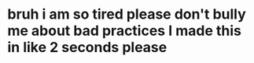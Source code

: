 # bruh i am so tired please don't bully me about bad practices I made this in like 2 seconds please
